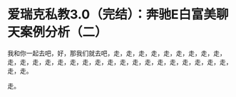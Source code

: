 # 爱瑞克私教3.0（完结）：奔驰E白富美聊天案例分析（二）

我和你一起去吧，好，那我们就去吧，走，走，走，走，走，走，走，走，走，走，走，走，走，走，走，走，走，走，走，走，走，走，走，走，走，走，走，走，走。

走。